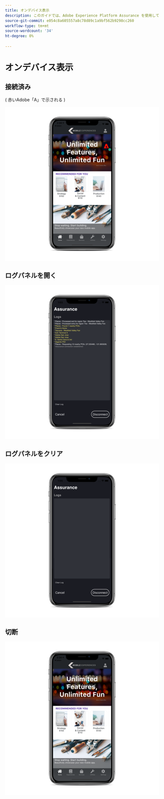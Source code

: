 ```yaml
---
title: オンデバイス表示
description: このガイドでは、Adobe Experience Platform Assurance を使用して、デバイス上での様々なビューの外観を示します。
source-git-commit: e054c8a605557a8c78d89c1a9bf562b9298cc260
workflow-type: tm+mt
source-wordcount: '34'
ht-degree: 0%

---
```



# オンデバイス表示

## 接続済み

( 赤いAdobe「A」で示される )

![](./images/on-device-views/connected.png)

## ログパネルを開く

![](./images/on-device-views/logs-panel.png)

## ログパネルをクリア

![](./images/on-device-views/clear-logs-panel.png)

## 切断

![](./images/on-device-views/disconnected.png)
